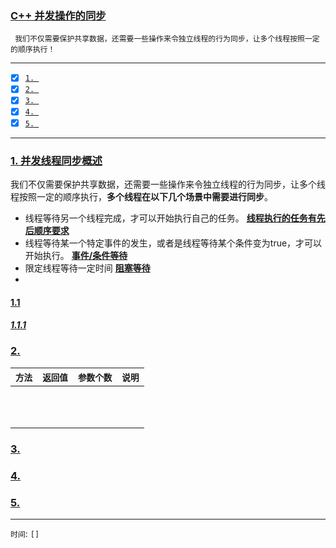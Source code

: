 ### [C++ 并发操作的同步](#)

` 我们不仅需要保护共享数据，还需要一些操作来令独立线程的行为同步，让多个线程按照一定的顺序执行！`

-----

- [x] [`1. `](#1-)
- [x] [`2. `](#2-)
- [x] [`3. `](#3-)
- [x] [`4. `](#4-)
- [x] [`5. `](#5-)

-----

### [1. 并发线程同步概述](#)

我们不仅需要保护共享数据，还需要一些操作来令独立线程的行为同步，让多个线程按照一定的顺序执行，**多个线程在以下几个场景中需要进行同步**。

* 线程等待另一个线程完成，才可以开始执行自己的任务。 [**线程执行的任务有先后顺序要求**](#)
* 线程等待某一个特定事件的发生，或者是线程等待某个条件变为true，才可以开始执行。  [**事件/条件等待**](#)
* 限定线程等待一定时间 [**阻塞等待**](#)
* 





#### [1.1](#)

##### [1.1.1 ](#)

### [2.](#) 

| `方法` | `返回值` | `参数个数` | `说明` |
| :----- | :------- | :--------- | :----- |
| ` `    | ` `      | ` `        | ` `    |
| ` `    | ` `      | ` `        | ` `    |
| ` `    | ` `      | ` `        | ` `    |

### [3.](#) 

### [4.](#) 

### [5.](#) 

-----

`时间`: `[]` 